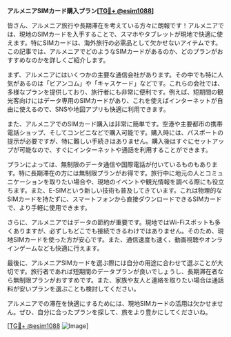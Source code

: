 **アルメニアSIMカード購入プラン[[TG💪+ @esim1088](https://t.me/s/esim1088)]**

皆さん、アルメニア旅行や長期滞在を考えている方々に朗報です！アルメニアでは、現地のSIMカードを入手することで、スマホやタブレットが現地で快適に使えます。特にSIMカードは、海外旅行の必需品として欠かせないアイテムです。この記事では、アルメニアでどのようなSIMカードがあるのか、どのプランがおすすめなのかを詳しくご紹介します。

まず、アルメニアにはいくつかの主要な通信会社があります。その中でも特に人気があるのは「ビアンコム」や「キャスケード」などです。これらの会社では、多様なプランを提供しており、旅行者にも非常に便利です。例えば、短期間の観光客向けにはデータ専用のSIMカードがあり、これを使えばインターネットが自由に使えるので、SNSや地図アプリも快適に利用できます。

また、アルメニアでのSIMカード購入は非常に簡単です。空港や主要都市の携帯電話ショップ、そしてコンビニなどで購入可能です。購入時には、パスポートの提示が必要ですが、特に難しい手続きはありません。購入後はすぐにセットアップが可能なので、すぐにインターネットや通話を利用することができます。

プランによっては、無制限のデータ通信や国際電話が付いているものもあります。特に長期滞在の方には無制限プランがお得です。旅行中に地元の人とコミュニケーションを取りたい場合や、現地のイベントや観光情報を調べる際にも役立ちます。また、E-SIMという新しい技術も普及してきています。これは物理的なSIMカードを持たずに、スマートフォンから直接ダウンロードできるSIMカードで、より手軽に使用できます。

さらに、アルメニアではデータの節約が重要です。現地ではWi-Fiスポットも多くありますが、必ずしもどこでも接続できるわけではありません。そのため、現地SIMカードを使った方が安心です。また、通信速度も速く、動画視聴やオンラインゲームなども快適に行えます。

最後に、アルメニアSIMカードを選ぶ際には自分の用途に合わせて選ぶことが大切です。旅行者であれば短期間のデータプランが良いでしょうし、長期滞在者なら無制限プランがおすすめです。また、家族や友人と連絡を取りたい場合は通話料が安いプランを選ぶことも検討してください。

アルメニアでの滞在を快適にするためには、現地SIMカードの活用は欠かせません。ぜひ、自分に合ったプランを探して、旅をより豊かにしてくださいね。

[[TG💪+ @esim1088](https://t.me/s/esim1088) ![Image](https://i.postimg.cc/Y0z9fWf4/image.png)]